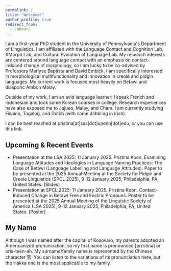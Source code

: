 ```yaml
---
permalink: /
title: "Welcome!"
author_profile: true
redirect_from: 
  - /about/
---
```


I am a first-year PhD student in the University of Pennsylvania's Department of Linguistics. I am affiliated with the Language Contact and Cognition Lab, XMorph Lab, and Cultural Evolution of Language Lab. My research interests are centered around language contact with an emphasis on contact-induced change of morphology, so I am lucky to be co-advised by Professors Marlyse Baptista and David Embick. I am specifically interested in morphological multifunctionality and innovation in creole and pidgin languages. My current work is focused most heavily on Betawi and diasporic Ambon Malay.

Outside of my work, I am an avid language learner! I speak French and Indonesian and took some Korean courses in college. Research experiences have also exposed me to Jejueo, Malay, and Cham. I am currently studying Filipino, Tagalog, and Dutch (with some dabbling in Irish).

I can be best reached at pristina[at]sas[dot]upenn[dot]edu, or you can use this link.

## Upcoming & Recent Events ## 
- Presentation at the LSA 2025: 11 January 2025. Pristina Koon. Examining Language Attitudes and Ideologies in Language Naming Practices: The Case of Betawi (Language Labelling and Language Attitudes). Paper to be presented at the 2025 Annual Meeting at the Society for Pidgin and Creole Linguistics (SPCL 2025), 9-12 January 2025, Philadelphia, PA, United States. [Slides]
- Presentation at SPCL 2025: 11 January 2025. Pristina Koon. Contact-Induced Change in Betawi Free and Enclitic Pronouns. Poster to be presented at the 2025 Annual Meeting of the Linguistic Society of America (LSA 2025), 9-12 January 2025, Philadelphia, PA, United States. [Poster]

## My Name ## 
Although I was named after the capital of Kosova/o, my parents adopted an Americanized pronunciation, so my first name is pronounced [prɪˈstinə] or pris-teen-ah. My surname/family name is represented by the Chinese character 官. You can listen to the variations of its pronunciation here, but the Hakka one is the most applicable to my family.
